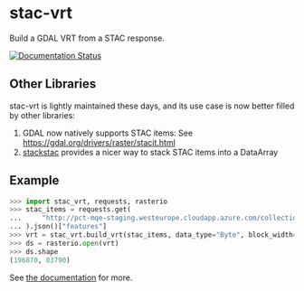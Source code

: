 # stac-vrt

Build a GDAL VRT from a STAC response.

[![Documentation Status](https://readthedocs.org/projects/stac-vrt/badge/?version=latest)](https://stac-vrt.readthedocs.io/en/latest/?badge=latest)

## Other Libraries

stac-vrt is lightly maintained these days, and its use case is now better filled by other libraries:

1. GDAL now natively supports STAC items: See <https://gdal.org/drivers/raster/stacit.html>
2. [stackstac](https://stackstac.readthedocs.io/en/latest/) provides a nicer way to stack STAC items into a DataArray
 

## Example

```python
>>> import stac_vrt, requests, rasterio
>>> stac_items = requests.get(
...     "http://pct-mqe-staging.westeurope.cloudapp.azure.com/collections/usda-naip/items"
... ).json()["features"]
>>> vrt = stac_vrt.build_vrt(stac_items, data_type="Byte", block_width=512, block_height=512)
>>> ds = rasterio.open(vrt)
>>> ds.shape
(196870, 83790)
```

See [the documentation](https://stac-vrt.readthedocs.io/en/latest/) for more.
